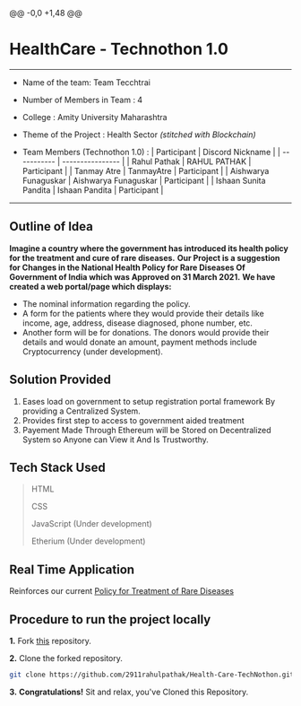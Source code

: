 @@ -0,0 +1,48 @@
# HealthCare - Technothon 1.0
---
* Name of the team: Team Tecchtrai

* Number of Members in Team : 4

* College : Amity University Maharashtra

* Theme of the Project : Health Sector *(stitched with Blockchain)*

* Team Members (Technothon 1.0) :
    | Participant | Discord Nickname |
    | ----------- | ---------------- |
    | Rahul Pathak | RAHUL PATHAK \| Participant |
    | Tanmay Atre | TanmayAtre \| Participant |
    | Aishwarya Funaguskar | Aishwarya Funaguskar \| Participant |
    | Ishaan Sunita Pandita | Ishaan Pandita \| Participant |
---
## Outline of Idea

**Imagine a country where the government has introduced its health policy for the treatment and cure of rare diseases.** 
**Our Project is a suggestion for Changes in the National Health Policy for Rare Diseases Of Government of India which was Approved on 31 March 2021.**
**We have created a web portal/page which displays:**
- The nominal information regarding the policy. 
- A form for the patients where they would provide their details like income, age, address, disease diagnosed, phone number, etc. 
- Another form will be for donations. The donors would provide their details and would donate an amount, payment methods include Cryptocurrency (under development).

## Solution Provided

1. Eases load on government to setup registration portal framework By providing a Centralized System.
2. Provides first step to access to government aided treatment
3. Payement Made Through Ethereum will be Stored on Decentralized System so Anyone can View it And Is Trustworthy. 

## Tech Stack Used
> HTML
> 
> CSS
> 
> JavaScript (Under development)
> 
> Etherium (Under development)

## Real Time Application

Reinforces our current [Policy for Treatment of Rare Diseases](https://main.mohfw.gov.in/sites/default/files/Final%20NPRD%2C%202021.pdf)

## Procedure to run the project locally

**1.** Fork [this](https://github.com/2911rahulpathak/Health-Care-TechNothon) repository.

**2.** Clone the forked repository.

```bash
git clone https://github.com/2911rahulpathak/Health-Care-TechNothon.git
```
**3.** **Congratulations!** Sit and relax, you've Cloned this Repository.





